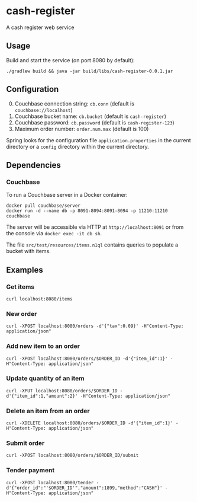 # cash-register

A cash register web service

## Usage

Build and start the service (on port 8080 by default):

    ./gradlew build && java -jar build/libs/cash-register-0.0.1.jar

## Configuration

0. Couchbase connection string: `cb.conn` (default is `couchbase://localhost`)
0. Couchbase bucket name: `cb.bucket` (default is `cash-register`)
0. Couchbase password: `cb.password` (default is `cash-register-123`)
0. Maximum order number: `order.num.max` (default is 100)

Spring looks for the configuration file `application.properties` in the current directory or a `config` directory within the current directory.

## Dependencies

### Couchbase

To run a Couchbase server in a Docker container:

    docker pull couchbase/server
    docker run -d --name db -p 8091-8094:8091-8094 -p 11210:11210 couchbase

The server will be accessible via HTTP at `http://localhost:8091` or from the console via `docker exec -it db sh`.

The file `src/test/resources/items.n1ql` contains queries to populate a bucket with items.

## Examples

### Get items

    curl localhost:8080/items

### New order

    curl -XPOST localhost:8080/orders -d'{"tax":0.09}' -H"Content-Type: application/json"

### Add new item to an order

    curl -XPOST localhost:8080/orders/$ORDER_ID -d'{"item_id":1}' -H"Content-Type: application/json"

### Update quantity of an item

    curl -XPUT localhost:8080/orders/$ORDER_ID -d'{"item_id":1,"amount":2}' -H"Content-Type: application/json"

### Delete an item from an order

    curl -XDELETE localhost:8080/orders/$ORDER_ID -d'{"item_id":1}' -H"Content-Type: application/json"

### Submit order

    curl -XPOST localhost:8080/orders/$ORDER_ID/submit

### Tender payment

    curl -XPOST localhost:8080/tender -d'{"order_id":"'$ORDER_ID'","amount":1899,"method":"CASH"}' -H"Content-Type: application/json"
